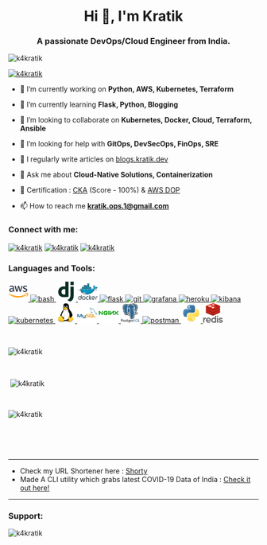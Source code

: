 <h1 align="center">Hi 👋, I'm Kratik</h1>


<h3 align="center">A passionate DevOps/Cloud Engineer from India.</h3>
<p align="left"> <img src="https://komarev.com/ghpvc/?username=k4kratik&label=Profile%20views&color=0e75b6&style=flat"
        alt="k4kratik" /> </p>

<p align="left"> <a href="https://twitter.com/k4kratik" target="blank"><img
            src="https://img.shields.io/twitter/follow/k4kratik?logo=twitter&style=for-the-badge" alt="k4kratik" /></a>
</p>

- 🔭 I’m currently working on **Python, AWS, Kubernetes, Terraform**

- 🌱 I’m currently learning **Flask, Python, Blogging**

- 👯 I’m looking to collaborate on **Kubernetes, Docker, Cloud, Terraform, Ansible**

- 🤝 I’m looking for help with **GitOps, DevSecOps, FinOps, SRE**

- 📝 I regularly write articles on [blogs.kratik.dev](https://kratik.hashnode.dev/)

- 💬 Ask me about **Cloud-Native Solutions, Containerization**

- 🥇 Certification : [CKA](https://www.youracclaim.com/badges/53515af8-bc86-48a4-b84f-3606950163b1/linked_in_profile)
(Score - 100%) & [AWS DOP](https://www.credly.com/badges/9f38a6e4-c687-4f98-880f-a5758e9691be/public_url)

- 📫 How to reach me **kratik.ops.1@gmail.com**

<h3 align="left">Connect with me:</h3>
<p align="left">
    <a href="https://twitter.com/k4kratik" target="blank"><img align="center"
            src="https://raw.githubusercontent.com/rahuldkjain/github-profile-readme-generator/master/src/images/icons/Social/twitter.svg"
            alt="k4kratik" height="30" width="40" /></a>
    <a href="https://linkedin.com/in/k4kratik" target="blank"><img align="center"
            src="https://raw.githubusercontent.com/rahuldkjain/github-profile-readme-generator/master/src/images/icons/Social/linked-in-alt.svg"
            alt="k4kratik" height="30" width="40" /></a>
    <a href="https://instagram.com/k4kratik" target="blank"><img align="center"
            src="https://raw.githubusercontent.com/rahuldkjain/github-profile-readme-generator/master/src/images/icons/Social/instagram.svg"
            alt="k4kratik" height="30" width="40" /></a>
</p>

<h3 align="left">Languages and Tools:</h3>
<p align="left"> <a href="https://aws.amazon.com" target="_blank"> <img
            src="https://raw.githubusercontent.com/devicons/devicon/master/icons/amazonwebservices/amazonwebservices-original-wordmark.svg"
            alt="aws" width="40" height="40" /> </a> <a href="https://www.gnu.org/software/bash/" target="_blank"> <img
            src="https://www.vectorlogo.zone/logos/gnu_bash/gnu_bash-icon.svg" alt="bash" width="40" height="40" /> </a>
    <a href="https://www.djangoproject.com/" target="_blank"> <img
            src="https://raw.githubusercontent.com/devicons/devicon/master/icons/django/django-plain.svg"
            alt="django" width="40" height="40" /> </a> <a href="https://www.docker.com/" target="_blank"> <img
            src="https://raw.githubusercontent.com/devicons/devicon/master/icons/docker/docker-original-wordmark.svg"
            alt="docker" width="40" height="40" /> </a> <a href="https://flask.palletsprojects.com/" target="_blank">
        <img src="https://www.vectorlogo.zone/logos/pocoo_flask/pocoo_flask-icon.svg" alt="flask" width="40"
            height="40" /> </a> <a href="https://git-scm.com/" target="_blank"> <img
            src="https://www.vectorlogo.zone/logos/git-scm/git-scm-icon.svg" alt="git" width="40" height="40" /> </a> <a
        href="https://grafana.com" target="_blank"> <img
            src="https://www.vectorlogo.zone/logos/grafana/grafana-icon.svg" alt="grafana" width="40" height="40" />
    </a> <a href="https://heroku.com" target="_blank"> <img
            src="https://www.vectorlogo.zone/logos/heroku/heroku-icon.svg" alt="heroku" width="40" height="40" /> </a>
    <a href="https://www.elastic.co/kibana" target="_blank"> <img
            src="https://www.vectorlogo.zone/logos/elasticco_kibana/elasticco_kibana-icon.svg" alt="kibana" width="40"
            height="40" /> </a> <a href="https://kubernetes.io" target="_blank"> <img
            src="https://www.vectorlogo.zone/logos/kubernetes/kubernetes-icon.svg" alt="kubernetes" width="40"
            height="40" /> </a> <a href="https://www.linux.org/" target="_blank"> <img
            src="https://raw.githubusercontent.com/devicons/devicon/master/icons/linux/linux-original.svg" alt="linux"
            width="40" height="40" /> </a> <a href="https://www.mysql.com/" target="_blank"> <img
            src="https://raw.githubusercontent.com/devicons/devicon/master/icons/mysql/mysql-original-wordmark.svg"
            alt="mysql" width="40" height="40" /> </a> <a href="https://www.nginx.com" target="_blank"> <img
            src="https://raw.githubusercontent.com/devicons/devicon/master/icons/nginx/nginx-original.svg" alt="nginx"
            width="40" height="40" /> </a> <a href="https://www.postgresql.org" target="_blank"> <img
            src="https://raw.githubusercontent.com/devicons/devicon/master/icons/postgresql/postgresql-original-wordmark.svg"
            alt="postgresql" width="40" height="40" /> </a> <a href="https://postman.com" target="_blank"> <img
            src="https://www.vectorlogo.zone/logos/getpostman/getpostman-icon.svg" alt="postman" width="40"
            height="40" /> </a> <a href="https://www.python.org" target="_blank"> <img
            src="https://raw.githubusercontent.com/devicons/devicon/master/icons/python/python-original.svg"
            alt="python" width="40" height="40" /> </a> <a href="https://redis.io" target="_blank"> <img
            src="https://raw.githubusercontent.com/devicons/devicon/master/icons/redis/redis-original-wordmark.svg"
            alt="redis" width="40" height="40" /> </a>
</p>

<br>


<p><img align="center" src="https://github-readme-streak-stats.herokuapp.com/?user=k4kratik&" alt="k4kratik" /></p>

<br>

<p>&nbsp;<img align="center"
        src="https://github-readme-stats.vercel.app/api?username=k4kratik&show_icons=true&locale=en" alt="k4kratik" />
</p>

<br>

<p><img align="left"
        src="https://github-readme-stats.vercel.app/api/top-langs?username=k4kratik&show_icons=true&locale=en&layout=compact"
        alt="k4kratik" /></p>

<br />

<br />
<br />
<br />
<br /> 

---
- Check my URL Shortener here : [Shorty](https://shorty.kratik.dev/)
- Made A CLI utility which grabs latest COVID-19 Data of India : [Check it out here!](https://github.com/k4kratik/COVID-19-STATS-FINDER)
---
<h3 align="left">Support:</h3>
<p><a href="https://www.buymeacoffee.com/kratik"> <img align="left"
            src="https://cdn.buymeacoffee.com/buttons/v2/default-yellow.png" height="50" width="210"
            alt="k4kratik" /></a></p><br><br>
